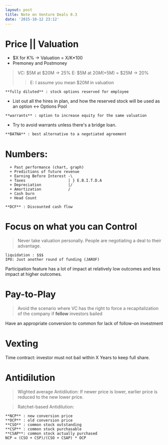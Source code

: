 ```yaml
---
layout: post
title: Note on Venture Deals 0.3
date: '2015-10-12 23:12'
---
```


# Price || Valuation

+ $X for K% -> Valuation = X/K*100
+ Premoney and Postmoney
> VC: $5M at $20M -> 25%
> E: $5M at $20M (+$5M) = $25M -> 20%
>> E: I assume you mean $20M in valuation

```
**fully diluted** : stock options reserved for employee
```
+ List out all the hires in plan, and how the reserved stock will be used as an option <-> Options Pool

```
**warrants** : option to increase equity for the same valuation
```

+ Try to avoid warrants unless there's a bridge loan.

```
**BATNA** : best alternative to a negotiated agreement
```

# Numbers:
```  
  + Past performance (chart, graph)
  + Predictions of future revenue
  + Earning Before Interest -\
  + Taxes                   | } E.B.I.T.D.A
  + Depreciation            |/  
  + Amortization            /
  + Cash burn
  + Head Count

**DCF** : Discounted cash flow
```

# Focus on what you can Control

> Never take valuation personally. People are negotiating a deal to their advantage.

```
liquidation : $$$
IPO: Just another round of funding (JAROF)
```
Participation feature has a lot of impact at relatively low outcomes and less impact at higher outcomes.

# Pay-to-Play

> Avoid the scenario where VC has the right to force a recapitalization of the company if **fellow** investors bailed

Have an appropriate conversion to common for lack of follow-on investment

# Vexting

Time contract: investor must not bail within X Years to keep full share.

# Antidilution

> Wighted average Antidilution: If newer price is lower, earlier price is reduced to the new lower price.

> Ratchet-based Antidilution:

```
**NCP** : new conversion price
**OCP** : old conversion price
**CSO** : common stock outstanding
**CSP** : common stock purchasable
**CSAP**: common stock actually purchased
NCP = (CSO + CSP)/(CSO + CSAP) * OCP
```
